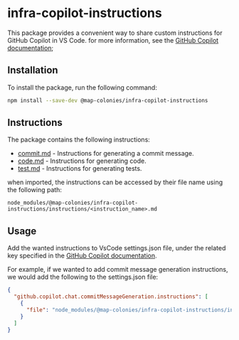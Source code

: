 # infra-copilot-instructions

This package provides a convenient way to share custom instructions for GitHub Copilot in VS Code.
for more information, see the [GitHub Copilot documentation](https://code.visualstudio.com/docs/copilot/copilot-customization);

## Installation
To install the package, run the following command:
```bash
npm install --save-dev @map-colonies/infra-copilot-instructions
```

## Instructions
The package contains the following instructions:
- [commit.md](./instructions/commit.md) - Instructions for generating a commit message.
- [code.md](./instructions/code.md) - Instructions for generating code.
- [test.md](./instructions/test.md) - Instructions for generating tests.

when imported, the instructions can be accessed by their file name using the following path:
```
node_modules/@map-colonies/infra-copilot-instructions/instructions/<instruction_name>.md
```

## Usage
Add the wanted instructions to VsCode settings.json file, under the related key specified in the [GitHub Copilot documentation](https://code.visualstudio.com/docs/copilot/copilot-customization).

For example, if we wanted to add commit message generation instructions, we would add the following to the settings.json file:
```json
{
  "github.copilot.chat.commitMessageGeneration.instructions": [
    {
      "file": "node_modules/@map-colonies/infra-copilot-instructions/instructions/commit.md"
    }
  ]
}
```

